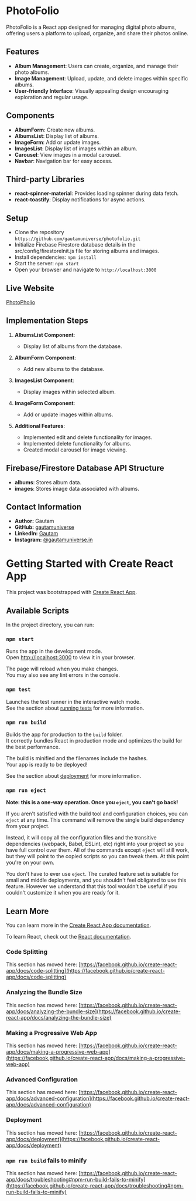 # PhotoFolio

PhotoFolio is a React app designed for managing digital photo albums, offering users a platform to upload, organize, and share their photos online.

## Features

- **Album Management**: Users can create, organize, and manage their photo albums.
- **Image Management**: Upload, update, and delete images within specific albums.
- **User-friendly Interface**: Visually appealing design encouraging exploration and regular usage.

## Components

- **AlbumForm**: Create new albums.
- **AlbumsList**: Display list of albums.
- **ImageForm**: Add or update images.
- **ImagesList**: Display list of images within an album.
- **Carousel**: View images in a modal carousel.
- **Navbar**: Navigation bar for easy access.

## Third-party Libraries

- **react-spinner-material**: Provides loading spinner during data fetch.
- **react-toastify**: Display notifications for async actions.

## Setup

- Clone the repository `https://github.com/gautamuniverse/photofolio.git`
- Initialize Firebase Firestore database details in the src/config/firestoreInit.js file for storing albums and images.
- Install dependencies: `npm install`
- Start the server: `npm start`
- Open your browser and navigate to `http://localhost:3000`

## Live Website
[PhotoPholio](https://photofoliogautam.netlify.app/)


## Implementation Steps

1. **AlbumsList Component**:
   - Display list of albums from the database.

2. **AlbumForm Component**:
   - Add new albums to the database.

3. **ImagesList Component**:
   - Display images within selected album.

4. **ImageForm Component**:
   - Add or update images within albums.

5. **Additional Features**:
   - Implemented edit and delete functionality for images.
   - Implemented delete functionality for albums.
   - Created modal carousel for image viewing.

## Firebase/Firestore Database API Structure

- **albums**: Stores album data.
- **images**: Stores image data associated with albums.

## Contact Information
- **Author:** Gautam
- **GitHub:** [gautamuniverse](https://github.com/gautamuniverse)
- **LinkedIn:** [Gautam](https://www.linkedin.com/in/gautam-116307bb/)
- **Instagram:** [@gautamuniverse.in](https://www.instagram.com/gautamuniverse.in/)

# Getting Started with Create React App

This project was bootstrapped with [Create React App](https://github.com/facebook/create-react-app).

## Available Scripts

In the project directory, you can run:

### `npm start`

Runs the app in the development mode.\
Open [http://localhost:3000](http://localhost:3000) to view it in your browser.

The page will reload when you make changes.\
You may also see any lint errors in the console.

### `npm test`

Launches the test runner in the interactive watch mode.\
See the section about [running tests](https://facebook.github.io/create-react-app/docs/running-tests) for more information.

### `npm run build`

Builds the app for production to the `build` folder.\
It correctly bundles React in production mode and optimizes the build for the best performance.

The build is minified and the filenames include the hashes.\
Your app is ready to be deployed!

See the section about [deployment](https://facebook.github.io/create-react-app/docs/deployment) for more information.

### `npm run eject`

**Note: this is a one-way operation. Once you `eject`, you can't go back!**

If you aren't satisfied with the build tool and configuration choices, you can `eject` at any time. This command will remove the single build dependency from your project.

Instead, it will copy all the configuration files and the transitive dependencies (webpack, Babel, ESLint, etc) right into your project so you have full control over them. All of the commands except `eject` will still work, but they will point to the copied scripts so you can tweak them. At this point you're on your own.

You don't have to ever use `eject`. The curated feature set is suitable for small and middle deployments, and you shouldn't feel obligated to use this feature. However we understand that this tool wouldn't be useful if you couldn't customize it when you are ready for it.

## Learn More

You can learn more in the [Create React App documentation](https://facebook.github.io/create-react-app/docs/getting-started).

To learn React, check out the [React documentation](https://reactjs.org/).

### Code Splitting

This section has moved here: [https://facebook.github.io/create-react-app/docs/code-splitting](https://facebook.github.io/create-react-app/docs/code-splitting)

### Analyzing the Bundle Size

This section has moved here: [https://facebook.github.io/create-react-app/docs/analyzing-the-bundle-size](https://facebook.github.io/create-react-app/docs/analyzing-the-bundle-size)

### Making a Progressive Web App

This section has moved here: [https://facebook.github.io/create-react-app/docs/making-a-progressive-web-app](https://facebook.github.io/create-react-app/docs/making-a-progressive-web-app)

### Advanced Configuration

This section has moved here: [https://facebook.github.io/create-react-app/docs/advanced-configuration](https://facebook.github.io/create-react-app/docs/advanced-configuration)

### Deployment

This section has moved here: [https://facebook.github.io/create-react-app/docs/deployment](https://facebook.github.io/create-react-app/docs/deployment)

### `npm run build` fails to minify

This section has moved here: [https://facebook.github.io/create-react-app/docs/troubleshooting#npm-run-build-fails-to-minify](https://facebook.github.io/create-react-app/docs/troubleshooting#npm-run-build-fails-to-minify)
